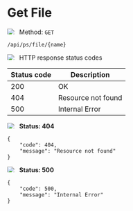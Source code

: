 Get File
===================

<img style="max-height: 13px;" src="https://github.githubassets.com/images/icons/emoji/unicode/1f536.png"/> &nbsp;
Method: <code>GET</code>

```
/api/ps/file/{name}
```

<img style="max-height: 13px;" src="https://github.githubassets.com/images/icons/emoji/unicode/26ab.png"/> &nbsp;
HTTP response status codes

| Status code | Description        |
|-------------|--------------------|
| 200         | OK                 |
| 404         | Resource not found |
| 500         | Internal Error     |

<img style="max-height: 13px;" src="https://github.githubassets.com/images/icons/emoji/unicode/1f534.png"/> &nbsp;
<b>Status: 404</b>

```
{
    "code": 404,
    "message": "Resource not found"
}
```

<img style="max-height: 13px;" src="https://github.githubassets.com/images/icons/emoji/unicode/1f534.png"/> &nbsp;
<b>Status: 500</b>

```
{
    "code": 500,
    "message": "Internal Error"
}
```